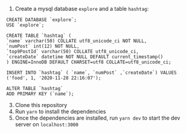 1. Create a mysql database `explore` and a table `hashtag`:

```
CREATE DATABASE `explore`;
USE `explore`;

CREATE TABLE `hashtag` (
`name` varchar(50) COLLATE utf8_unicode_ci NOT NULL,
`numPost` int(12) NOT NULL,
`top9PostId` varchar(50) COLLATE utf8_unicode_ci,
`createDate` datetime NOT NULL DEFAULT current_timestamp()
) ENGINE=InnoDB DEFAULT CHARSET=utf8 COLLATE=utf8_unicode_ci;

INSERT INTO `hashtag` ( `name`, `numPost` ,`createDate`) VALUES
('food', 1, '2020-11-28 22:16:07');

ALTER TABLE `hashtag`
ADD PRIMARY KEY (`name`);
```

3. Clone this repository
4. Run `yarn` to install the dependencies
5. Once the dependencies are installed, run `yarn dev` to start the dev server on `localhost:3000`
